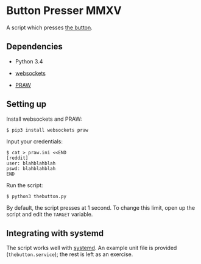 # Button Presser MMXV

A script which presses [the button].

[the button]: https://www.reddit.com/r/thebutton/


## Dependencies

* Python 3.4

* [websockets](https://pypi.python.org/pypi/websockets)

* [PRAW](https://praw.readthedocs.org/)


## Setting up

Install websockets and PRAW:

    $ pip3 install websockets praw

Input your credentials:

    $ cat > praw.ini <<END
    [reddit]
    user: blahblahblah
    pswd: blahblahblah
    END

Run the script:

    $ python3 thebutton.py

By default, the script presses at 1 second. To change this limit, open up the script and edit the `TARGET` variable.


## Integrating with systemd

The script works well with [systemd]. An example unit file is provided (`thebutton.service`); the rest is left as an exercise.

[systemd]: http://www.freedesktop.org/wiki/Software/systemd/

